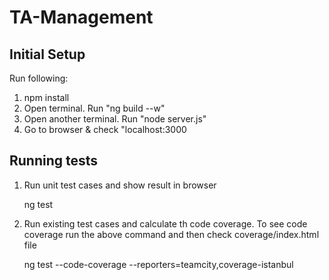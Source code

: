 # TA-Management

## Initial Setup

 Run following:

1. npm install
2. Open terminal. Run "ng build --w"
3. Open another terminal. Run "node server.js"
4. Go to browser & check "localhost:3000


## Running tests

1.  Run unit test cases and show result in browser
    
    ng test 

2. Run existing test cases and calculate th code coverage. To see code coverage run the above command and then check coverage/index.html file

    ng test --code-coverage --reporters=teamcity,coverage-istanbul 

    



 
